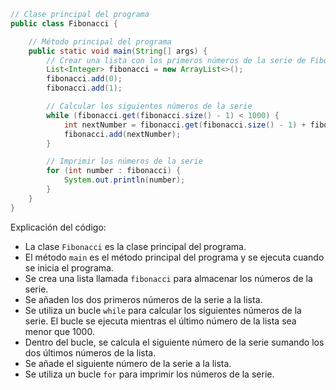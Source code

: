 ```java
// Clase principal del programa
public class Fibonacci {

    // Método principal del programa
    public static void main(String[] args) {
        // Crear una lista con los primeros números de la serie de Fibonacci
        List<Integer> fibonacci = new ArrayList<>();
        fibonacci.add(0);
        fibonacci.add(1);

        // Calcular los siguientes números de la serie
        while (fibonacci.get(fibonacci.size() - 1) < 1000) {
            int nextNumber = fibonacci.get(fibonacci.size() - 1) + fibonacci.get(fibonacci.size() - 2);
            fibonacci.add(nextNumber);
        }

        // Imprimir los números de la serie
        for (int number : fibonacci) {
            System.out.println(number);
        }
    }
}
```

Explicación del código:

* La clase `Fibonacci` es la clase principal del programa.
* El método `main` es el método principal del programa y se ejecuta cuando se inicia el programa.
* Se crea una lista llamada `fibonacci` para almacenar los números de la serie.
* Se añaden los dos primeros números de la serie a la lista.
* Se utiliza un bucle `while` para calcular los siguientes números de la serie. El bucle se ejecuta mientras el último número de la lista sea menor que 1000.
* Dentro del bucle, se calcula el siguiente número de la serie sumando los dos últimos números de la lista.
* Se añade el siguiente número de la serie a la lista.
* Se utiliza un bucle `for` para imprimir los números de la serie.